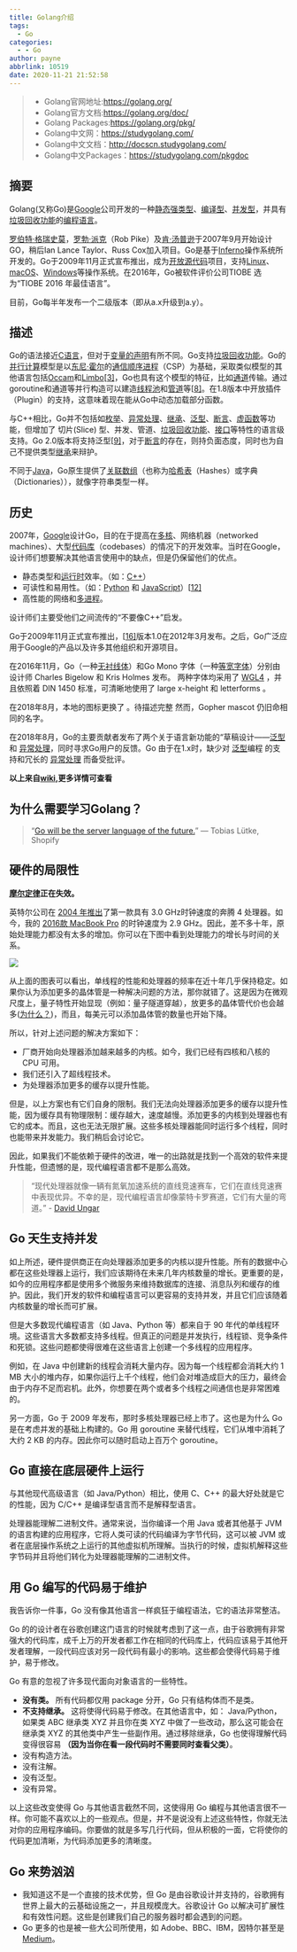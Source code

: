 ```yaml
---
title: Golang介绍
tags:
  - Go
categories:
  - - Go
author: payne
abbrlink: 10519
date: 2020-11-21 21:52:58
---
```



> - Golang官网地址:<https://golang.org/>
> - Golang官方文档:<https://golang.org/doc/>
> - Golang Packages:<https://golang.org/pkg/>
> - Golang中文网：<https://studygolang.com/>
> - Golang中文文档：<http://docscn.studygolang.com/>
> - Golang中文Packages：<https://studygolang.com/pkgdoc>

## 摘要

Golang(又称Go)是[Google](https://zh.wikipedia.org/wiki/Google)公司开发的一种[静态](https://zh.wikipedia.org/wiki/静态类型)[强类型](https://zh.wikipedia.org/wiki/強類型)、[编译型](https://zh.wikipedia.org/wiki/編譯語言)、[并发型](https://zh.wikipedia.org/wiki/並行計算)，并具有[垃圾回收功能](https://zh.wikipedia.org/wiki/垃圾回收_(計算機科學))的[编程语言](https://zh.wikipedia.org/wiki/编程语言)。

[罗伯特·格瑞史莫](https://zh.wikipedia.org/w/index.php?title=羅伯特·格瑞史莫&action=edit&redlink=1)，[罗勃·派克](https://zh.wikipedia.org/wiki/羅勃·派克)（Rob Pike）及[肯·汤普逊](https://zh.wikipedia.org/wiki/肯·汤普逊)于2007年9月开始设计GO，稍后Ian Lance Taylor、Russ Cox加入项目。Go是基于[Inferno](https://zh.wikipedia.org/wiki/Inferno)操作系统所开发的。Go于2009年11月正式宣布推出，成为[开放源代码](https://zh.wikipedia.org/wiki/開放原始碼)项目，支持[Linux](https://zh.wikipedia.org/wiki/Linux)、[macOS](https://zh.wikipedia.org/wiki/MacOS)、[Windows](https://zh.wikipedia.org/wiki/Windows)等操作系统。在2016年，Go被软件评价公司TIOBE 选为“TIOBE 2016 年最佳语言”。

目前，Go每半年发布一个二级版本（即从a.x升级到a.y）。

<!--more-->

## 描述

Go的语法接近[C语言](https://zh.wikipedia.org/wiki/C语言)，但对于[变量的声明](https://zh.wikipedia.org/w/index.php?title=变量的声明&action=edit&redlink=1)有所不同。Go支持[垃圾回收功能](https://zh.wikipedia.org/wiki/垃圾回收_(計算機科學))。Go的[并行计算](https://zh.wikipedia.org/wiki/并行计算)模型是以[东尼·霍尔](https://zh.wikipedia.org/wiki/東尼·霍爾)的[通信顺序进程](https://zh.wikipedia.org/wiki/交談循序程式)（CSP）为基础，采取类似模型的其他语言包括[Occam](https://zh.wikipedia.org/wiki/Occam)和[Limbo](https://zh.wikipedia.org/wiki/Limbo)[[3\]](https://zh.wikipedia.org/wiki/Go#cite_note-langfaq-3)，Go也具有这个模型的特征，比如[通道](https://zh.wikipedia.org/wiki/通道_(编程))传输。通过goroutine和通道等并行构造可以建造[线程池](https://zh.wikipedia.org/wiki/线程池)和[管道](https://zh.wikipedia.org/wiki/管道_(软件))等[[8\]](https://zh.wikipedia.org/wiki/Go#cite_note-8)。在1.8版本中开放插件（Plugin）的支持，这意味着现在能从Go中动态加载部分函数。

与C++相比，Go并不包括如[枚举](https://zh.wikipedia.org/wiki/枚举)、[异常处理](https://zh.wikipedia.org/wiki/异常处理)、[继承](https://zh.wikipedia.org/wiki/繼承_(計算機科學))、[泛型](https://zh.wikipedia.org/wiki/泛型)、[断言](https://zh.wikipedia.org/wiki/斷言_(程式))、[虚函数](https://zh.wikipedia.org/wiki/虚函数)等功能，但增加了 切片(Slice) 型、并发、管道、[垃圾回收功能](https://zh.wikipedia.org/wiki/垃圾回收_(計算機科學))、[接口](https://zh.wikipedia.org/wiki/介面_(資訊科技))等特性的语言级支持。Go 2.0版本将支持泛型[[9\]](https://zh.wikipedia.org/wiki/Go#cite_note-9)，对于[断言](https://zh.wikipedia.org/wiki/斷言_(程式))的存在，则持负面态度，同时也为自己不提供类型[继承](https://zh.wikipedia.org/wiki/繼承_(計算機科學))来辩护。

不同于[Java](https://zh.wikipedia.org/wiki/Java)，Go原生提供了[关联数组](https://zh.wikipedia.org/wiki/关联数组)（也称为[哈希表](https://zh.wikipedia.org/wiki/哈希表)（Hashes）或字典（Dictionaries）），就像字符串类型一样。

## 历史

2007年，[Google](https://zh.wikipedia.org/wiki/Google)设计Go，目的在于提高在[多核](https://zh.wikipedia.org/wiki/多核心處理器)、网络机器（networked machines）、大型[代码库](https://zh.wikipedia.org/wiki/代码库)（codebases）的情况下的开发效率。当时在Google，设计师们想要解决其他语言使用中的缺点，但是仍保留他们的优点。

- 静态类型和[运行时](https://zh.wikipedia.org/wiki/运行时)效率。（如：[C++](https://zh.wikipedia.org/wiki/C%2B%2B)）
- 可读性和易用性。（如：[Python](https://zh.wikipedia.org/wiki/Python) 和 [JavaScript](https://zh.wikipedia.org/wiki/JavaScript)）[[12\]](https://zh.wikipedia.org/wiki/Go#cite_note-12)
- 高性能的网络和[多进程](https://zh.wikipedia.org/wiki/多进程)。

设计师们主要受他们之间流传的“不要像C++”启发。

Go于2009年11月正式宣布推出，[[16\]](https://zh.wikipedia.org/wiki/Go#cite_note-16)版本1.0在2012年3月发布。之后，Go广泛应用于Google的产品以及许多其他组织和开源项目。

在2016年11月，Go（一种[无衬线体](https://zh.wikipedia.org/wiki/无衬线体)）和Go Mono 字体（一种[等宽字体](https://zh.wikipedia.org/wiki/等宽字体)）分别由设计师 Charles Bigelow 和 Kris Holmes 发布。 两种字体均采用了 [WGL4](https://zh.wikipedia.org/w/index.php?title=WGL4&action=edit&redlink=1) ，并且依照着 DIN 1450 标准，可清晰地使用了 large x-height 和 letterforms 。

在2018年8月，本地的图标更换了 。待描述完整 然而，Gopher mascot 仍旧命相同的名字。

在2018年8月，Go的主要贡献者发布了两个关于语言新功能的“草稿设计——[泛型](https://zh.wikipedia.org/wiki/泛型) 和 [异常处理](https://zh.wikipedia.org/wiki/异常处理)，同时寻求Go用户的反馈。Go 由于在1.x时，缺少对 [泛型](https://zh.wikipedia.org/wiki/泛型)编程 的支持和冗长的 [异常处理](https://zh.wikipedia.org/wiki/异常处理) 而备受批评。

**以上来自[wiki](https://zh.wikipedia.org/wiki/Go#%E6%8F%8F%E8%BF%B0),更多详情可查看**

## 为什么需要学习Golang？

> “[Go will be the server language of the future.](https://link.juejin.im/?target=https%3A%2F%2Ftwitter.com%2Ftobi%2Fstatus%2F326086379207536640)” — Tobias Lütke, Shopify
>

## 硬件的局限性

**[摩尔定律](https://link.juejin.im/?target=http%3A%2F%2Fwww.investopedia.com%2Fterms%2Fm%2Fmooreslaw.asp)正在失效。**

英特尔公司在 [2004 年推出](https://link.juejin.im/?target=http%3A%2F%2Fwww.informit.com%2Farticles%2Farticle.aspx%3Fp%3D339073)了第一款具有 3.0 GHz时钟速度的奔腾 4 处理器。如今，我的 [2016款 MacBook Pro](https://link.juejin.im/?target=http%3A%2F%2Fwww.apple.com%2Fmacbook-pro%2Fspecs%2F) 的时钟速度为 2.9 GHz。因此，差不多十年，原始处理能力都没有太多的增加。你可以在下图中看到处理能力的增长与时间的关系。

![](https://tva1.sinaimg.cn/large/0081Kckwgy1gkficnh9qrj30go0bkwkn.jpg)

从上面的图表可以看出，单线程的性能和处理器的频率在近十年几乎保持稳定。如果你认为添加更多的晶体管是一种解决问题的方法，那你就错了。这是因为在微观尺度上，量子特性开始显现（例如：量子隧道穿越），放更多的晶体管代价也会越多([为什么？](https://link.juejin.im/?target=https%3A%2F%2Fwww.quora.com%2FWhat-is-Quantum-Tunneling-Limit-How-does-it-limit-the-size-of-a-transistor))，而且，每美元可以添加晶体管的数量也开始下降。

所以，针对上述问题的解决方案如下：

- 厂商开始向处理器添加越来越多的内核。如今，我们已经有四核和八核的 CPU 可用。
- 我们还引入了超线程技术。
- 为处理器添加更多的缓存以提升性能。

但是，以上方案也有它们自身的限制。我们无法向处理器添加更多的缓存以提升性能，因为缓存具有物理限制：缓存越大，速度越慢。添加更多的内核到处理器也有它的成本。而且，这也无法无限扩展。这些多核处理器能同时运行多个线程，同时也能带来并发能力。我们稍后会讨论它。

因此，如果我们不能依赖于硬件的改进，唯一的出路就是找到一个高效的软件来提升性能，但遗憾的是，现代编程语言都不是那么高效。

> “现代处理器就像一辆有氮氧加速系统的直线竞速赛车，它们在直线竞速赛中表现优异。不幸的是，现代编程语言却像蒙特卡罗赛道，它们有大量的弯道。” - [David Ungar](https://link.juejin.im/?target=https%3A%2F%2Fen.wikipedia.org%2Fwiki%2FDavid_Ungar)

## Go 天生支持并发

如上所述，硬件提供商正在向处理器添加更多的内核以提升性能。所有的数据中心都在这些处理器上运行，我们应该期待在未来几年内核数量的增长。更重要的是，如今的应用程序都是使用多个微服务来维持数据库的连接、消息队列和缓存的维护。因此，我们开发的软件和编程语言可以更容易的支持并发，并且它们应该随着内核数量的增长而可扩展。

但是大多数现代编程语言（如 Java、Python 等）都来自于 90 年代的单线程环境。这些语言大多数都支持多线程。但真正的问题是并发执行，线程锁、竞争条件和死锁。这些问题都使得很难在这些语言上创建一个多线程的应用程序。

例如，在 Java 中创建新的线程会消耗大量内存。因为每一个线程都会消耗大约 1 MB 大小的堆内存，如果你运行上千个线程，他们会对堆造成巨大的压力，最终会由于内存不足而宕机。此外，你想要在两个或者多个线程之间通信也是非常困难的。

另一方面，Go 于 2009 年发布，那时多核处理器已经上市了。这也是为什么 Go 是在考虑并发的基础上构建的。Go 用 goroutine 来替代线程，它们从堆中消耗了大约 2 KB 的内存。因此你可以随时启动上百万个 goroutine。

## Go 直接在底层硬件上运行

与其他现代高级语言（如 Java/Python）相比，使用 C、C++ 的最大好处就是它的性能，因为 C/C++ 是编译型语言而不是解释型语言。

处理器能理解二进制文件。通常来说，当你编译一个用 Java 或者其他基于 JVM 的语言构建的应用程序，它将人类可读的代码编译为字节代码，这可以被 JVM 或者在底层操作系统之上运行的其他虚拟机所理解。当执行的时候，虚拟机解释这些字节码并且将他们转化为处理器能理解的二进制文件。

## 用 Go 编写的代码易于维护

我告诉你一件事，Go 没有像其他语言一样疯狂于编程语法，它的语法非常整洁。

Go 的的设计者在谷歌创建这门语言的时候就考虑到了这一点，由于谷歌拥有非常强大的代码库，成千上万的开发者都工作在相同的代码库上，代码应该易于其他开发者理解，一段代码应该对另一段代码有最小的影响。这些都会使得代码易于维护，易于修改。

Go 有意的忽视了许多现代面向对象语言的一些特性。

- **没有类。** 所有代码都仅用 package 分开，Go 只有结构体而不是类。
- **不支持继承。** 这将使得代码易于修改。在其他语言中，如： Java/Python，如果类 ABC 继承类 XYZ 并且你在类 XYZ 中做了一些改动，那么这可能会在继承类 XYZ 的其他类中产生一些副作用。通过移除继承，Go 也使得理解代码变得很容易 **（因为当你在看一段代码时不需要同时查看父类）**。
- 没有构造方法。
- 没有注解。
- 没有泛型。
- 没有异常。

以上这些改变使得 Go 与其他语言截然不同，这使得用 Go 编程与其他语言很不一样。你可能不喜欢以上的一些观点。但是，并不是说没有上述这些特性，你就无法对你的应用程序编码。你要做的就是多写几行代码，但从积极的一面，它将使你的代码更加清晰，为代码添加更多的清晰度。

## Go 来势汹汹

- 我知道这不是一个直接的技术优势，但 Go 是由谷歌设计并支持的，谷歌拥有世界上最大的云基础设施之一，并且规模庞大。谷歌设计 Go 以解决可扩展性和有效性问题。这些是创建我们自己的服务器时都会遇到的问题。
- Go 更多的也是被一些大公司所使用，如 Adobe、BBC、IBM，因特尔甚至是 [Medium](https://link.juejin.im/?target=https%3A%2F%2Fmedium.engineering%2Fhow-medium-goes-social-b7dbefa6d413%23.r8nqjxjpk)。
